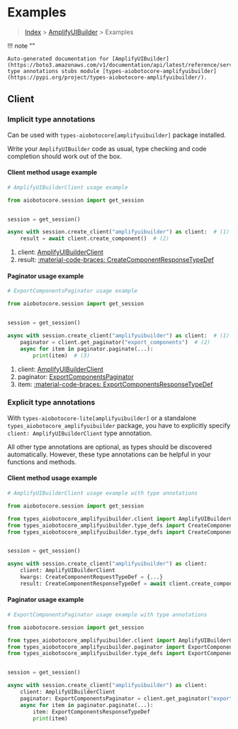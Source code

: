 # Examples

> [Index](../README.md) > [AmplifyUIBuilder](./README.md) > Examples

!!! note ""

    Auto-generated documentation for [AmplifyUIBuilder](https://boto3.amazonaws.com/v1/documentation/api/latest/reference/services/amplifyuibuilder.html#amplifyuibuilder)
    type annotations stubs module [types-aiobotocore-amplifyuibuilder](https://pypi.org/project/types-aiobotocore-amplifyuibuilder/).

## Client

### Implicit type annotations

Can be used with `types-aiobotocore[amplifyuibuilder]` package installed.

Write your `AmplifyUIBuilder` code as usual,
type checking and code completion should work out of the box.



#### Client method usage example

```python
# AmplifyUIBuilderClient usage example

from aiobotocore.session import get_session


session = get_session()

async with session.create_client("amplifyuibuilder") as client:  # (1)
    result = await client.create_component()  # (2)
```

1. client: [AmplifyUIBuilderClient](./client.md)
2. result: [:material-code-braces: CreateComponentResponseTypeDef](./type_defs.md#createcomponentresponsetypedef)



#### Paginator usage example

```python
# ExportComponentsPaginator usage example

from aiobotocore.session import get_session


session = get_session()

async with session.create_client("amplifyuibuilder") as client:  # (1)
    paginator = client.get_paginator("export_components")  # (2)
    async for item in paginator.paginate(...):
        print(item)  # (3)
```

1. client: [AmplifyUIBuilderClient](./client.md)
2. paginator: [ExportComponentsPaginator](./paginators.md#exportcomponentspaginator)
3. item: [:material-code-braces: ExportComponentsResponseTypeDef](./type_defs.md#exportcomponentsresponsetypedef)




### Explicit type annotations

With `types-aiobotocore-lite[amplifyuibuilder]`
or a standalone `types_aiobotocore_amplifyuibuilder` package, you have to explicitly specify
`client: AmplifyUIBuilderClient` type annotation.

All other type annotations are optional, as types should be discovered automatically.
However, these type annotations can be helpful in your functions and methods.


#### Client method usage example

```python
# AmplifyUIBuilderClient usage example with type annotations

from aiobotocore.session import get_session

from types_aiobotocore_amplifyuibuilder.client import AmplifyUIBuilderClient
from types_aiobotocore_amplifyuibuilder.type_defs import CreateComponentResponseTypeDef
from types_aiobotocore_amplifyuibuilder.type_defs import CreateComponentRequestTypeDef


session = get_session()

async with session.create_client("amplifyuibuilder") as client:
    client: AmplifyUIBuilderClient
    kwargs: CreateComponentRequestTypeDef = {...}
    result: CreateComponentResponseTypeDef = await client.create_component(**kwargs)
```



#### Paginator usage example

```python
# ExportComponentsPaginator usage example with type annotations

from aiobotocore.session import get_session

from types_aiobotocore_amplifyuibuilder.client import AmplifyUIBuilderClient
from types_aiobotocore_amplifyuibuilder.paginator import ExportComponentsPaginator
from types_aiobotocore_amplifyuibuilder.type_defs import ExportComponentsResponseTypeDef


session = get_session()

async with session.create_client("amplifyuibuilder") as client:
    client: AmplifyUIBuilderClient
    paginator: ExportComponentsPaginator = client.get_paginator("export_components")
    async for item in paginator.paginate(...):
        item: ExportComponentsResponseTypeDef
        print(item)
```


